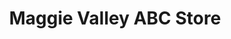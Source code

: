 ---
title: "Maggie Valley ABC Store"
url: /maggie-valley/maggie-valley-abc-store/
shop: Spirituosen
---
